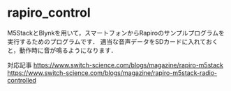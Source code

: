 # rapiro_control

M5StackとBlynkを用いて，スマートフォンからRapiroのサンプルプログラムを実行するためのプログラムです．
適当な音声データをSDカードに入れておくと，動作時に音が鳴るようになります．

対応記事
https://www.switch-science.com/blogs/magazine/rapiro-m5stack
https://www.switch-science.com/blogs/magazine/rapiro-m5stack-radio-controlled
